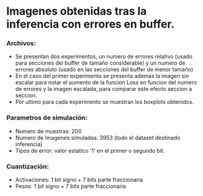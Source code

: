 # Imagenes obtenidas tras la inferencia con errores en buffer.

### Archivos: 
   - Se presentan dos experimentos, un numero de errores relativo (usado para secciones del buffer de tamaño considerable) y un numero de errores absoluto (usado en las secciones del buffer de menor tamaño)
   - En el caso del primer experimento se presenta ademas la imagen sin escalar para notar el aumento de la funcion Loss en funcion del numero de errores y la imagen escalada, para comparar este efecto seccion a seccion.
   - Por ultimo para cada experimento se muestran los boxplots obtenidos.

### Parametros de simulación:
   - Numero de muestras: 200
   - Numero de Imagenes simuladas: 3953 (todo el dataset destinado inferencia)
   - Tipos de error: valor estatico '1' en el primer o segundo bit.

### Cuantización:
   - Activaciones: 1 bit signo + 7 bits parte fraccionaria
   - Pesos: 1 bit signo + 7 bits parte fraccionaria
